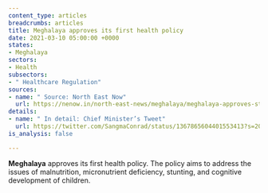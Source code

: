```yaml
---
content_type: articles
breadcrumbs: articles
title: Meghalaya approves its first health policy
date: 2021-03-10 05:00:00 +0000
states:
- Meghalaya
sectors:
- Health
subsectors:
- " Healthcare Regulation"
sources:
- name: " Source: North East Now"
  url: https://nenow.in/north-east-news/meghalaya/meghalaya-approves-states-first-health-policy.html
details:
- name: " In detail: Chief Minister’s Tweet"
  url: https://twitter.com/SangmaConrad/status/1367865604401553413?s=20
is_analysis: false

---
```

**Meghalaya** approves its first health policy. The policy aims to address the issues of malnutrition, micronutrient deficiency, stunting, and cognitive development of children.